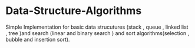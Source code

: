 # Data-Structure-Algorithms
Simple Implementation for basic data strucutures (stack , queue , linked list , tree )and search (linear and binary search ) and sort algorithms(selection , bubble and insertion sort).
